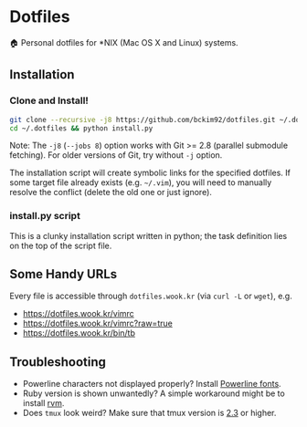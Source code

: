 Dotfiles
========

🏠 Personal dotfiles for \*NIX (Mac OS X and Linux) systems.

Installation
------------

### Clone and Install!

```bash
git clone --recursive -j8 https://github.com/bckim92/dotfiles.git ~/.dotfiles
cd ~/.dotfiles && python install.py
```

Note: The `-j8` (`--jobs 8`) option works with Git >= 2.8 (parallel submodule fetching).
For older versions of Git, try without `-j` option.

The installation script will create symbolic links for the specified dotfiles.
If some target file already exists (e.g. `~/.vim`), you will need to manually resolve the conflict (delete the old one or just ignore).

### install.py script

This is a clunky installation script written in python;
the task definition lies on the top of the script file.


Some Handy URLs
---------------

Every file is accessible through `dotfiles.wook.kr` (via `curl -L` or `wget`), e.g.

* https://dotfiles.wook.kr/vimrc
* https://dotfiles.wook.kr/vimrc?raw=true
* https://dotfiles.wook.kr/bin/tb


Troubleshooting
---------------

* Powerline characters not displayed properly? Install [Powerline fonts](https://github.com/powerline/fonts).
* Ruby version is shown unwantedly? A simple workaround might be to install [rvm](https://rvm.io/).
* Does `tmux` look weird? Make sure that tmux version is [2.3](etc/ubuntu-setup.sh) or higher.
